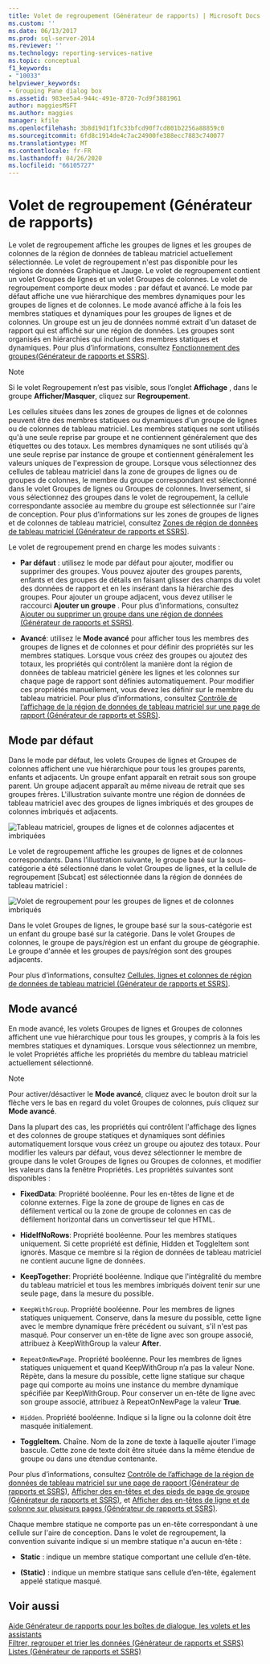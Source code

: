 ```yaml
---
title: Volet de regroupement (Générateur de rapports) | Microsoft Docs
ms.custom: ''
ms.date: 06/13/2017
ms.prod: sql-server-2014
ms.reviewer: ''
ms.technology: reporting-services-native
ms.topic: conceptual
f1_keywords:
- "10033"
helpviewer_keywords:
- Grouping Pane dialog box
ms.assetid: 983ee5a4-944c-491e-8720-7cd9f3881961
author: maggiesMSFT
ms.author: maggies
manager: kfile
ms.openlocfilehash: 3b8d19d1f1fc33bfcd90f7cd801b2256a88859c0
ms.sourcegitcommit: 6fd8c1914de4c7ac24900fe388ecc7883c740077
ms.translationtype: MT
ms.contentlocale: fr-FR
ms.lasthandoff: 04/26/2020
ms.locfileid: "66105727"
---
```

# <a name="grouping-pane-report-builder"></a>Volet de regroupement (Générateur de rapports)
  Le volet de regroupement affiche les groupes de lignes et les groupes de colonnes de la région de données de tableau matriciel actuellement sélectionnée. Le volet de regroupement n'est pas disponible pour les régions de données Graphique et Jauge. Le volet de regroupement contient un volet Groupes de lignes et un volet Groupes de colonnes. Le volet de regroupement comporte deux modes : par défaut et avancé. Le mode par défaut affiche une vue hiérarchique des membres dynamiques pour les groupes de lignes et de colonnes. Le mode avancé affiche à la fois les membres statiques et dynamiques pour les groupes de lignes et de colonnes. Un groupe est un jeu de données nommé extrait d'un dataset de rapport qui est affiché sur une région de données. Les groupes sont organisés en hiérarchies qui incluent des membres statiques et dynamiques. Pour plus d’informations, consultez [Fonctionnement des groupes&#40;Générateur de rapports et SSRS&#41;](understanding-groups-report-builder-and-ssrs.md).  
  
> [!NOTE]  
>  Si le volet Regroupement n’est pas visible, sous l’onglet **Affichage** , dans le groupe **Afficher/Masquer**, cliquez sur **Regroupement**.  
  
 Les cellules situées dans les zones de groupes de lignes et de colonnes peuvent être des membres statiques ou dynamiques d'un groupe de lignes ou de colonnes de tableau matriciel. Les membres statiques ne sont utilisés qu'à une seule reprise par groupe et ne contiennent généralement que des étiquettes ou des totaux. Les membres dynamiques ne sont utilisés qu'à une seule reprise par instance de groupe et contiennent généralement les valeurs uniques de l'expression de groupe. Lorsque vous sélectionnez des cellules de tableau matriciel dans la zone de groupes de lignes ou de groupes de colonnes, le membre du groupe correspondant est sélectionné dans le volet Groupes de lignes ou Groupes de colonnes. Inversement, si vous sélectionnez des groupes dans le volet de regroupement, la cellule correspondante associée au membre du groupe est sélectionnée sur l'aire de conception. Pour plus d’informations sur les zones de groupes de lignes et de colonnes de tableau matriciel, consultez [Zones de région de données de tableau matriciel &#40;Générateur de rapports et SSRS&#41;](tablix-data-region-areas-report-builder-and-ssrs.md).  
  
 Le volet de regroupement prend en charge les modes suivants :  
  
-   **Par défaut** : utilisez le mode par défaut pour ajouter, modifier ou supprimer des groupes. Vous pouvez ajouter des groupes parents, enfants et des groupes de détails en faisant glisser des champs du volet des données de rapport et en les insérant dans la hiérarchie des groupes. Pour ajouter un groupe adjacent, vous devez utiliser le raccourci **Ajouter un groupe** . Pour plus d’informations, consultez [Ajouter ou supprimer un groupe dans une région de données &#40;Générateur de rapports et SSRS&#41;](add-or-delete-a-group-in-a-data-region-report-builder-and-ssrs.md).  
  
-   **Avancé**: utilisez le **Mode avancé** pour afficher tous les membres des groupes de lignes et de colonnes et pour définir des propriétés sur les membres statiques. Lorsque vous créez des groupes ou ajoutez des totaux, les propriétés qui contrôlent la manière dont la région de données de tableau matriciel génère les lignes et les colonnes sur chaque page de rapport sont définies automatiquement. Pour modifier ces propriétés manuellement, vous devez les définir sur le membre du tableau matriciel. Pour plus d’informations, consultez [Contrôle de l’affichage de la région de données de tableau matriciel sur une page de rapport &#40;Générateur de rapports et SSRS&#41;](controlling-the-tablix-data-region-display-on-a-report-page.md).  
  
## <a name="default-mode"></a>Mode par défaut  
 Dans le mode par défaut, les volets Groupes de lignes et Groupes de colonnes affichent une vue hiérarchique pour tous les groupes parents, enfants et adjacents. Un groupe enfant apparaît en retrait sous son groupe parent. Un groupe adjacent apparaît au même niveau de retrait que ses groupes frères. L'illustration suivante montre une région de données de tableau matriciel avec des groupes de lignes imbriqués et des groupes de colonnes imbriqués et adjacents.  
  
 ![Tableau matriciel, groupes de lignes et de colonnes adjacentes et imbriquées](../media/rs-basictablixdesigngroupingpane.gif "Tableau matriciel, groupes de lignes et de colonnes adjacentes et imbriquées")  
  
 Le volet de regroupement affiche les groupes de lignes et de colonnes correspondants. Dans l’illustration suivante, le groupe basé sur la sous-catégorie a été sélectionné dans le volet Groupes de lignes, et la cellule de regroupement [Subcat] est sélectionnée dans la région de données de tableau matriciel :  
  
 ![Volet de regroupement pour les groupes de lignes et de colonnes imbriqués](../media/rs-basictablixdesigngroupingpanedefaultview.gif "Volet de regroupement pour les groupes de lignes et de colonnes imbriqués")  
  
 Dans le volet Groupes de lignes, le groupe basé sur la sous-catégorie est un enfant du groupe basé sur la catégorie. Dans le volet Groupes de colonnes, le groupe de pays/région est un enfant du groupe de géographie. Le groupe d'année et les groupes de pays/région sont des groupes adjacents.  
  
 Pour plus d’informations, consultez [Cellules, lignes et colonnes de région de données de tableau matriciel &#40;Générateur de rapports et SSRS&#41;](tablix-data-region-cells-rows-and-columns-report-builder-and-ssrs.md).  
  
## <a name="advanced-mode"></a>Mode avancé  
 En mode avancé, les volets Groupes de lignes et Groupes de colonnes affichent une vue hiérarchique pour tous les groupes, y compris à la fois les membres statiques et dynamiques. Lorsque vous sélectionnez un membre, le volet Propriétés affiche les propriétés du membre du tableau matriciel actuellement sélectionné.  
  
> [!NOTE]  
>  Pour activer/désactiver le **Mode avancé**, cliquez avec le bouton droit sur la flèche vers le bas en regard du volet Groupes de colonnes, puis cliquez sur **Mode avancé**.  
  
 Dans la plupart des cas, les propriétés qui contrôlent l'affichage des lignes et des colonnes de groupe statiques et dynamiques sont définies automatiquement lorsque vous créez un groupe ou ajoutez des totaux. Pour modifier les valeurs par défaut, vous devez sélectionner le membre de groupe dans le volet Groupes de lignes ou Groupes de colonnes, et modifier les valeurs dans la fenêtre Propriétés. Les propriétés suivantes sont disponibles :  
  
-   **FixedData**: Propriété booléenne. Pour les en-têtes de ligne et de colonne externes. Fige la zone de groupe de lignes en cas de défilement vertical ou la zone de groupe de colonnes en cas de défilement horizontal dans un convertisseur tel que HTML.  
  
-   **HideIfNoRows**: Propriété booléenne. Pour les membres statiques uniquement. Si cette propriété est définie, Hidden et ToggleItem sont ignorés. Masque ce membre si la région de données de tableau matriciel ne contient aucune ligne de données.  
  
-   **KeepTogether**: Propriété booléenne. Indique que l'intégralité du membre du tableau matriciel et tous les membres imbriqués doivent tenir sur une seule page, dans la mesure du possible.  
  
-   `KeepWithGroup`. Propriété booléenne. Pour les membres de lignes statiques uniquement. Conserve, dans la mesure du possible, cette ligne avec le membre dynamique frère précédent ou suivant, s'il n'est pas masqué. Pour conserver un en-tête de ligne avec son groupe associé, attribuez à KeepWithGroup la valeur **After**.  
  
-   `RepeatOnNewPage`. Propriété booléenne. Pour les membres de lignes statiques uniquement et quand KeepWithGroup n’a pas la valeur None. Répète, dans la mesure du possible, cette ligne statique sur chaque page qui comporte au moins une instance du membre dynamique spécifiée par KeepWithGroup. Pour conserver un en-tête de ligne avec son groupe associé, attribuez à RepeatOnNewPage la valeur **True**.  
  
-   `Hidden`. Propriété booléenne. Indique si la ligne ou la colonne doit être masquée initialement.  
  
-   **ToggleItem.** Chaîne. Nom de la zone de texte à laquelle ajouter l'image bascule. Cette zone de texte doit être située dans la même étendue de groupe ou dans une étendue contenante.  
  
 Pour plus d’informations, consultez [Contrôle de l’affichage de la région de données de tableau matriciel sur une page de rapport &#40;Générateur de rapports et SSRS&#41;](controlling-the-tablix-data-region-display-on-a-report-page.md), [Afficher des en-têtes et des pieds de page de groupe &#40;Générateur de rapports et SSRS&#41;](display-headers-and-footers-with-a-group-report-builder-and-ssrs.md), et [Afficher des en-têtes de ligne et de colonne sur plusieurs pages &#40;Générateur de rapports et SSRS&#41;](display-row-and-column-headers-on-multiple-pages-report-builder-and-ssrs.md).  
  
 Chaque membre statique ne comporte pas un en-tête correspondant à une cellule sur l'aire de conception. Dans le volet de regroupement, la convention suivante indique si un membre statique n'a aucun en-tête :  
  
-   **Static** : indique un membre statique comportant une cellule d’en-tête.  
  
-   **(Static)** : indique un membre statique sans cellule d’en-tête, également appelé statique masqué.  
  
## <a name="see-also"></a>Voir aussi  
 [Aide Générateur de rapports pour les boîtes de dialogue, les volets et les assistants](../report-builder-help-for-dialog-boxes-panes-and-wizards.md)   
 [Filtrer, regrouper et trier les données &#40;Générateur de rapports et SSRS&#41;](filter-group-and-sort-data-report-builder-and-ssrs.md)   
 [Listes &#40;Générateur de rapports et SSRS&#41;](tables-matrices-and-lists-report-builder-and-ssrs.md)  
  
  
